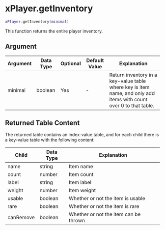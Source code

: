 # xPlayer.getInventory

```lua
xPlayer.getInventory(minimal)
```

This function returns the entire player inventory.

## Argument

| Argument | Data Type | Optional | Default Value | Explanation                                                                                                       |
|----------|-----------|----------|---------------|-------------------------------------------------------------------------------------------------------------------|
| minimal  | boolean   | Yes      | -             | Return inventory in a key-value table where key is item name, and only add items with count over 0 to that table. |

## Returned Table Content

The returned table contains an index-value table, and for each child there is a key-value table with the following content:

| Child     | Data Type | Explanation                           |
|-----------|-----------|---------------------------------------|
| name      | string    | Item name                             |
| count     | number    | Item count                            |
| label     | string    | Item label                            |
| weight    | number    | Item weight                           |
| usable    | boolean   | Whether or not the item is usable     |
| rare      | boolean   | Whether or not the item is rare       |
| canRemove | boolean   | Whether or not the item can be thrown |
